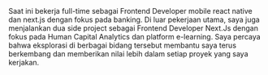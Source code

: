 <hp text-align="center">
Saat ini bekerja full-time sebagai Frontend Developer mobile react native dan next.js dengan fokus pada banking. Di luar pekerjaan utama, saya juga menjalankan dua side project sebagai Frontend Developer Next.Js dengan fokus pada Human Capital Analytics dan platform e-learning. Saya percaya bahwa eksplorasi di berbagai bidang tersebut membantu saya terus berkembang dan memberikan nilai lebih dalam setiap proyek yang saya kerjakan.
</p>
